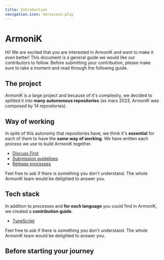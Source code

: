 ```yaml
---
title: Introduction
navigation.icon: heroicons:play
---
```


# ArmoniK

Hi! We are excited that you are interested in ArmoniK and want to make it even better! This document is a general guide we would like our contributors to follow. Before submitting your contribution, please make sure to take a moment and read through the following guide.

## The project

<!-- Add a short but comprehensive description of ArmoniK -->

ArmoniK is a large project and because of it's complexity, we decided to splitted it into **many autonomous repositories** (as mars 2023, ArmoniK was composed by 14 repositories).

## Way of working

In spite of this autonomy that repositories have, we think it's **essential** for each of them to have the **same way of working**. We have written each process we use to build ArmoniK together.

- [Discuss First](./working-processes/discuss-first.md)
- [Submission guidelines](./working-processes/submission-guidelines.md)
- [Release processes](./working-processes/release-processes.md)

Feel free to ask if there is something you don't understand. The whole ArmoniK team would be delighted to answer you.

## Tech stack

In addition to processes and **for each language** you could find in ArmoniK, we created a **contribution guide**.

- [TypeScript](./contribution-guides/typescript.md)

Feel free to ask if there is something you don't understand. The whole ArmoniK team would be delighted to answer you.

## Before starting your journey

<!-- Here, we need to talk about signing the CLA and why it's important. -->
<!-- For the how, check the 1.sign-cla.md file. -->
